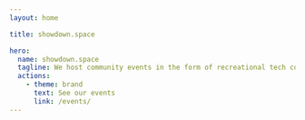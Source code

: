 ```yaml
---
layout: home

title: showdown.space

hero:
  name: showdown.space
  tagline: We host community events in the form of recreational tech contests
  actions:
    - theme: brand
      text: See our events
      link: /events/
---
```


